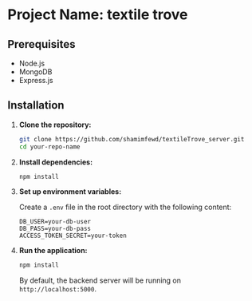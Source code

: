 # Project Name: textile trove


## Prerequisites

- Node.js 
- MongoDB 
- Express.js

## Installation

1. **Clone the repository:**

    ```bash
    git clone https://github.com/shamimfewd/textileTrove_server.git
    cd your-repo-name
    ```

2. **Install dependencies:**

    ```bash
    npm install
    ```

3. **Set up environment variables:**

    Create a `.env` file in the root directory with the following content:

    ```env
    DB_USER=your-db-user
    DB_PASS=your-db-pass
    ACCESS_TOKEN_SECRET=your-token
    ```

4. **Run the application:**

    ```bash
    npm install
    ```

    By default, the backend server will be running on `http://localhost:5000`.
